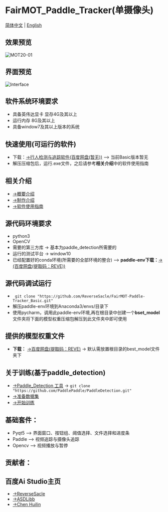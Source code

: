 **FairMOT_Paddle_Tracker(单摄像头)**
===
[简体中文](https://github.com/ReverseSacle/FairMOT_paddle/blob/main/README.md) | [English](https://github.com/ReverseSacle/FairMOT_paddle/blob/main/README_en.md)

效果预览
---
![MOT20-01](https://github.com/ReverseSacle/FairMOT_Paddle/blob/main/docs/MOT20-01.gif)

界面预览
---
![Interface](https://user-images.githubusercontent.com/73418195/126268446-f38053a6-3b1c-4c3f-98c2-afe07030a8ff.png)


软件系统环境要求
---
+ 具备英伟达显卡 显存4G及其以上
+ 运行内存 8G及其以上
+ 具备window7及其以上版本的系统

快速使用(可运行的软件)
---
+ 下载：[->行人检测与追踪软件(百度网盘(暂无))]() --> 当前Basic版本暂无
+  解压压缩包后，运行.exe文件，之后请参考**相关介绍**中的软件使用指南

相关介绍
---
+ [->概要介绍](https://github.com/ReverseSacle/FairMOT_paddle/blob/main/docs/Introduction_cn.md)
+ [->制作介绍](https://github.com/ReverseSacle/FairMOT_paddle/blob/main/docs/Making_Introduction_cn.md)
+ [->软件使用指南](https://github.com/ReverseSacle/FairMOT-Paddle-Tracker/blob/main/docs/The_fuction_of_program_cn.md)


源代码环境要求
---
+ python3
+ OpenCV
+ 需要的第三方库 -> 基本为paddle_detection所需要的
+ 运行的测试平台 -> window10
+ 已经配置好的conda环境(所需要的全部环境的整合) --> **paddle-env下载：**[->(百度网盘(提取码：REVE))](https://pan.baidu.com/s/1hIdoFk4yiX6z1SR_6QMaPA)

源代码调试运行
---
+ ``` git clone "https://github.com/ReverseSacle/FairMOT-Paddle-Tracker_Basic.git"```
+ 解压paddle-env环境到Anaconda3/envs/目录下
+ 使用pycharm，调用此paddle-env环境,再在根目录中创建一个**bset_model**文件夹将下面的模型权重压缩包解压到此文件夹中即可使用


提供的模型权重文件
---
+ **下载：** [->百度网盘(提取码：REVE)](https://pan.baidu.com/s/1U5AhqkMyocZwIYkKMnSgCg) -> 默认需放置根目录的best_model文件夹下



关于训练(基于paddle_detection)
---
+ [->Paddle_Detection 工具](https://github.com/PaddlePaddle/PaddleDetection) -> ```git clone "https://github.com/PaddlePaddle/PaddleDetection.git" ```
+ [->准备数据集](https://github.com/PaddlePaddle/PaddleDetection/blob/release/2.1/configs/mot/README_cn.md)
+ [->开始训练](https://github.com/PaddlePaddle/PaddleDetection/blob/release/2.1/configs/mot/fairmot/README_cn.md)

基础套件：
---
+ Pyqt5 --> 界面窗口、按钮组、阈值选择、文件选择和进度条
+ Paddle --> 视频追踪与摄像头追踪
+ Opencv --> 视频播放与暂停

贡献者：
---
百度Ai Studio主页
---

+ [->ReverseSacle](https://aistudio.baidu.com/aistudio/usercenter)
+ [->ASDLibb](https://aistudio.baidu.com/aistudio/personalcenter/thirdview/736371)
+ [->Chen Huilin](https://aistudio.baidu.com/aistudio/personalcenter/thirdview/787763)
 
